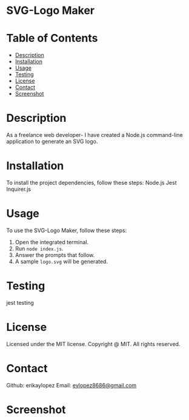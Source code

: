 # SVG-Logo Maker

# Table of Contents
   
- [Description](#description)
- [Installation](#installation)
- [Usage](#usage)
- [Testing](#testing)
- [License](#license)
- [Contact](#contact)
- [Screenshot](#screenshot)
   
# Description 
As a freelance web developer- I have created a Node.js command-line application to generate an SVG logo. 

# Installation
To install the project dependencies, follow these steps:
Node.js
Jest 
Inquirer.js

# Usage
To use the SVG-Logo Maker, follow these steps:

1. Open the integrated terminal.
2. Run `node index.js`.
3. Answer the prompts that follow.
4. A sample `logo.svg` will be generated.

# Testing
jest testing 

# License
Licensed under the MIT license. Copyright @ MIT. All rights reserved.

# Contact
Github: erikaylopez
Email: eylopez8686@gmail.com

# Screenshot 

